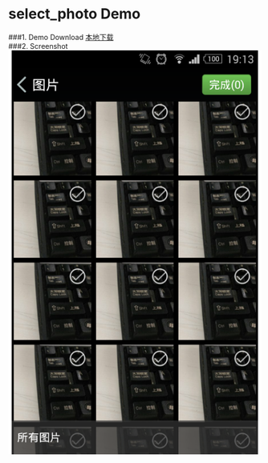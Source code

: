 select_photo Demo
====================
###1. Demo Download
    <a href="apk/select_photo_demo.apk?raw=true" target="_blank" title="点击下载到本地">本地下载</a>  
###2. Screenshot
![Screenshot](apk/main.png) 
